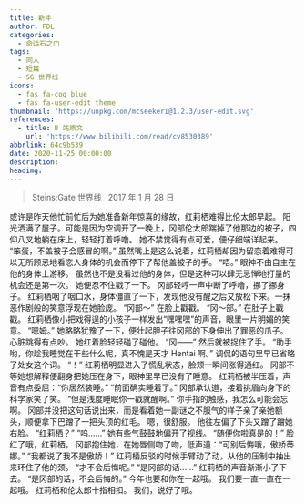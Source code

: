 ```yaml
---
title: 新年
author: FDL
categories:
  - 命运石之门
tags:
  - 同人
  - 短篇
  - SG 世界线
icons:
  - fas fa-cog blue
  - fas fa-user-edit theme
thumbnail: 'https://unpkg.com/mcseekeri@1.2.3/user-edit.svg'
references:
  - title: B 站原文
    url: 'https://www.bilibili.com/read/cv8530389'
abbrlink: 64c9b539
date: 2020-11-25 00:00:00
description:
headimg:
---
```

> Steins;Gate 世界线  
> 2017 年 1 月 28 日

或许是昨天他忙前忙后为她准备新年惊喜的缘故，红莉栖难得比伦太郎早起。
阳光洒满了屋子。可能是因为空调开了一晚上，冈部伦太郎踹掉了他那边的被子，四仰八叉地躺在床上，轻轻打着呼噜。
她不禁觉得有点可爱，便仔细端详起来。
“笨蛋，不盖被子会感冒的啊。”
虽然嘴上是这么说着，红莉栖却因为留恋着难得可以无所顾忌地看恋人身体的机会而停下了帮他盖被子的手。
“唔。”
眼神不由自主在他的身体上游移。
虽然也不是没看过他的身体，但是这种可以肆无忌惮地打量的机会还是第一次。
她便忍不住戳了一下。
冈部轻哼一声中断了呼噜，挪了挪身子。
红莉栖咽了咽口水，身体僵直了一下，发现他没有醒之后又放松下来。一抹恶作剧般的笑意浮现在她脸庞。
“冈部～”
在脸上戳戳。
“冈～部。”
在肚子上戳戳。
红莉栖像小把戏得逞的小孩子一样发出“嘿嘿嘿”的声音，眼里一片明媚的笑意。
“嗯姆。”
她略略犹豫了一下，便壮起胆子往冈部的下身伸出了罪恶的爪子。
心脏跳得有点吵。
她红着脸轻轻碰了碰他。
“冈——”
然后就被捉住了手。
“助手哟，你趁我睡觉在干些什么呢，真不愧是天才 Hentai 啊。”
调侃的语句里早已省略了处女这个词。
“！”
红莉栖明显进入了慌乱状态，脸颊一瞬间涨得通红。
冈部不等她想解释便翻身把她压在身下，眼神里早已没有了睡意。
红莉栖被半压着，声音有点委屈：“你居然装睡。”
“前面确实睡着了。”
冈部承认道，接着挑眉向身下的科学家笑了笑。
“但是浅度睡眠你一戳就醒啊。”
你手指的触感，我怎么可能会忘啊。
冈部并没把这句话说出来，而是看着她一副谜之不服气的样子亲了亲她额头，顺便拿下巴蹭了一把头顶的红毛。
嗯，很舒服。
他往左偏了下头又蹭了蹭她右脸。
“红莉栖？”
“呜……”
她有些气鼓鼓地偏开了视线。
“随便你啦真是的！”
脸红了哦，红莉栖。
冈部抱住她，在她唇侧吻了吻，低声道：“可别后悔哦，傲娇蒂娜。”
“我都说了我不是傲娇！”
红莉栖反驳的时候手臂动了动，从他的压制中抽出来环住了他的颈。
“才不会后悔呢。”
“是冈部的话……”
红莉栖的声音渐渐小了下去。
“是冈部的话，不会后悔的。”
今年也要和你在一起哦。
我们要一直一直在一起哦。
红莉栖和伦太郎十指相扣。
我们，说好了哦。